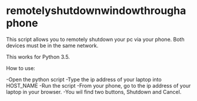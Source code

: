 # remotelyshutdownwindowthroughaphone
This script allows you to remotely shutdown your pc via your phone. Both devices must be in the same network.

This works for Python 3.5.

How to use:

-Open the python script
-Type the ip address of your laptop into HOST_NAME
-Run the script
-From your phone, go to the ip address of your laptop in your browser.
-You wil find two buttons, Shutdown and Cancel.
